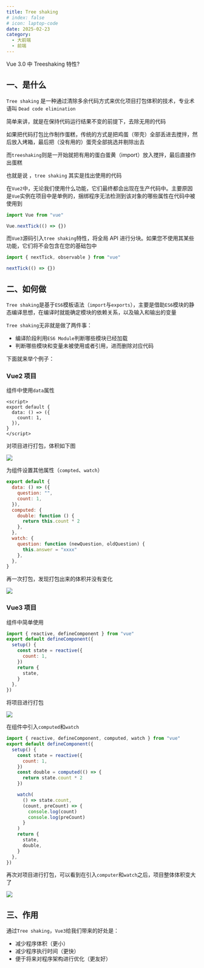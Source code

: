 ```yaml
---
title: Tree shaking
# index: false
# icon: laptop-code
date: 2025-02-23
category:
  - 大前端
  - 前端
---
```


Vue 3.0 中 Treeshaking 特性?

## 一、是什么

`Tree shaking` 是一种通过清除多余代码方式来优化项目打包体积的技术，专业术语叫 `Dead code elimination`

简单来讲，就是在保持代码运行结果不变的前提下，去除无用的代码

如果把代码打包比作制作蛋糕，传统的方式是把鸡蛋（带壳）全部丢进去搅拌，然后放入烤箱，最后把（没有用的）蛋壳全部挑选并剔除出去

而`treeshaking`则是一开始就把有用的蛋白蛋黄（import）放入搅拌，最后直接作出蛋糕

也就是说 ，`tree shaking` 其实是找出使用的代码

在`Vue2`中，无论我们使用什么功能，它们最终都会出现在生产代码中。主要原因是`Vue`实例在项目中是单例的，捆绑程序无法检测到该对象的哪些属性在代码中被使用到

```js
import Vue from "vue"

Vue.nextTick(() => {})
```

而`Vue3`源码引入`tree shaking`特性，将全局 API 进行分块。如果您不使用其某些功能，它们将不会包含在您的基础包中

```js
import { nextTick, observable } from "vue"

nextTick(() => {})
```

## 二、如何做

`Tree shaking`是基于`ES6`模板语法（`import`与`exports`），主要是借助`ES6`模块的静态编译思想，在编译时就能确定模块的依赖关系，以及输入和输出的变量

`Tree shaking`无非就是做了两件事：

- 编译阶段利用`ES6 Module`判断哪些模块已经加载
- 判断哪些模块和变量未被使用或者引用，进而删除对应代码

下面就来举个例子：

### Vue2 项目

组件中使用`data`属性

```vue
<script>
export default {
  data: () => ({
    count: 1,
  }),
}
</script>
```

对项目进行打包，体积如下图

![](https://static.vue-js.com/6bd2aff0-6097-11eb-85f6-6fac77c0c9b3.png)

为组件设置其他属性（`compted`、`watch`）

```js
export default {
  data: () => ({
    question: "",
    count: 1,
  }),
  computed: {
    double: function () {
      return this.count * 2
    },
  },
  watch: {
    question: function (newQuestion, oldQuestion) {
      this.answer = "xxxx"
    },
  },
}
```

再一次打包，发现打包出来的体积并没有变化

![](https://static.vue-js.com/7c29e260-6097-11eb-ab90-d9ae814b240d.png)

### Vue3 项目

组件中简单使用

```js
import { reactive, defineComponent } from "vue"
export default defineComponent({
  setup() {
    const state = reactive({
      count: 1,
    })
    return {
      state,
    }
  },
})
```

将项目进行打包

![](https://static.vue-js.com/95df0000-6097-11eb-85f6-6fac77c0c9b3.png)

在组件中引入`computed`和`watch`

```js
import { reactive, defineComponent, computed, watch } from "vue"
export default defineComponent({
  setup() {
    const state = reactive({
      count: 1,
    })
    const double = computed(() => {
      return state.count * 2
    })

    watch(
      () => state.count,
      (count, preCount) => {
        console.log(count)
        console.log(preCount)
      }
    )
    return {
      state,
      double,
    }
  },
})
```

再次对项目进行打包，可以看到在引入`computer`和`watch`之后，项目整体体积变大了

![](https://static.vue-js.com/b36a7a00-6097-11eb-85f6-6fac77c0c9b3.png)

## 三、作用

通过`Tree shaking`，`Vue3`给我们带来的好处是：

- 减少程序体积（更小）
- 减少程序执行时间（更快）
- 便于将来对程序架构进行优化（更友好）
